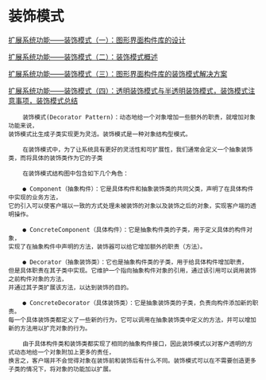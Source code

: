 # 装饰模式

[扩展系统功能——装饰模式（一）：图形界面构件库的设计](https://blog.csdn.net/lovelion/article/details/7424685)

[扩展系统功能——装饰模式（二）：装饰模式概述](https://blog.csdn.net/lovelion/article/details/7425849)

[扩展系统功能——装饰模式（三）：图形界面构件库的装饰模式解决方案](https://blog.csdn.net/lovelion/article/details/7425861)

[扩展系统功能——装饰模式（四）：透明装饰模式与半透明装饰模式，装饰模式注意事项，装饰模式总结](https://blog.csdn.net/lovelion/article/details/7425873)

```aidl
    装饰模式(Decorator Pattern)：动态地给一个对象增加一些额外的职责，就增加对象功能来说，
装饰模式比生成子类实现更为灵活。装饰模式是一种对象结构型模式。
    
    在装饰模式中，为了让系统具有更好的灵活性和可扩展性，我们通常会定义一个抽象装饰类，而将具体的装饰类作为它的子类
    
    在装饰模式结构图中包含如下几个角色：
    
    ● Component（抽象构件）：它是具体构件和抽象装饰类的共同父类，声明了在具体构件中实现的业务方法，
它的引入可以使客户端以一致的方式处理未被装饰的对象以及装饰之后的对象，实现客户端的透明操作。
    
    ● ConcreteComponent（具体构件）：它是抽象构件类的子类，用于定义具体的构件对象，
实现了在抽象构件中声明的方法，装饰器可以给它增加额外的职责（方法）。
    
    ● Decorator（抽象装饰类）：它也是抽象构件类的子类，用于给具体构件增加职责，
但是具体职责在其子类中实现。它维护一个指向抽象构件对象的引用，通过该引用可以调用装饰之前构件对象的方法，
并通过其子类扩展该方法，以达到装饰的目的。
    
    ● ConcreteDecorator（具体装饰类）：它是抽象装饰类的子类，负责向构件添加新的职责。
每一个具体装饰类都定义了一些新的行为，它可以调用在抽象装饰类中定义的方法，并可以增加新的方法用以扩充对象的行为。

    由于具体构件类和装饰类都实现了相同的抽象构件接口，因此装饰模式以对客户透明的方式动态地给一个对象附加上更多的责任，
换言之，客户端并不会觉得对象在装饰前和装饰后有什么不同。装饰模式可以在不需要创造更多子类的情况下，将对象的功能加以扩展。

```